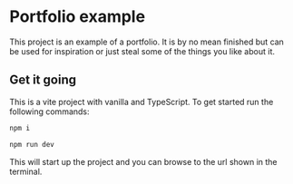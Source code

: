 # Portfolio example

This project is an example of a portfolio. It is by no mean finished but can be used for inspiration or just steal some of the things you like about it.

## Get it going

This is a vite project with vanilla and TypeScript. To get started run the following commands:

```bash
npm i
```

```bash
npm run dev
```

This will start up the project and you can browse to the url shown in the terminal.

